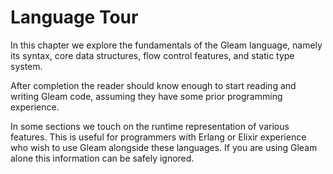 # Language Tour

In this chapter we explore the fundamentals of the Gleam language, namely its
syntax, core data structures, flow control features, and static type system.

After completion the reader should know enough to start reading and writing
Gleam code, assuming they have some prior programming experience.

In some sections we touch on the runtime representation of various features.
This is useful for programmers with Erlang or Elixir experience who wish to
use Gleam alongside these languages. If you are using Gleam alone this
information can be safely ignored.

